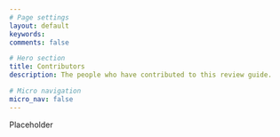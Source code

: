 ```yaml
---
# Page settings
layout: default
keywords:
comments: false

# Hero section
title: Contributors
description: The people who have contributed to this review guide.

# Micro navigation
micro_nav: false
---
```


Placeholder
